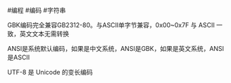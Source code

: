 #编程 #编码 #字符串 


GBK编码完全兼容GB2312-80。与ASCII单字节兼容，0x00~0x7F 与 ASCII 一致，英文文本无需转换

ANSI是系统默认编码，如果是中文系统，ANSI是GBK，如果是英文系统，ANSI是ASCII

UTF-8 是 Unicode 的变长编码

